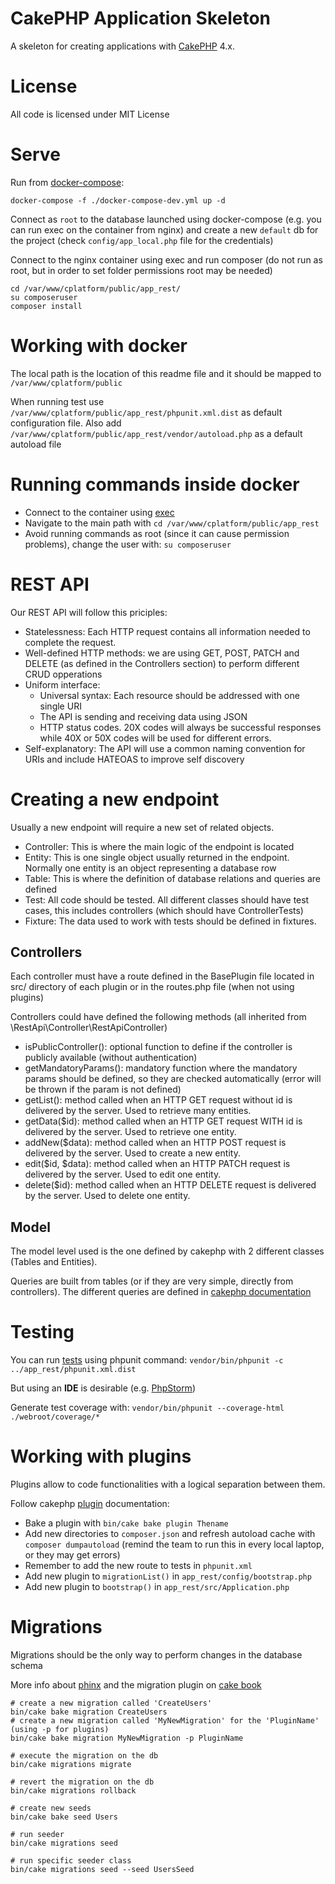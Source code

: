 # CakePHP Application Skeleton

A skeleton for creating applications with [CakePHP](https://cakephp.org) 4.x.

# License

All code is licensed under MIT License

# Serve
Run from [docker-compose](https://docs.docker.com/compose/install/):

```
docker-compose -f ./docker-compose-dev.yml up -d
```

Connect as `root` to the database launched using docker-compose (e.g. you can run exec on the container from nginx) and create a new `default` db for the project
(check `config/app_local.php` file for the credentials)

Connect to the nginx container using exec and run composer (do not run as root, but in order to set folder permissions root may be needed)

```
cd /var/www/cplatform/public/app_rest/
su composeruser
composer install
```

# Working with docker

The local path is the location of this readme file and it should be mapped to `/var/www/cplatform/public`

When running test use `/var/www/cplatform/public/app_rest/phpunit.xml.dist` as default configuration file.
Also add `/var/www/cplatform/public/app_rest/vendor/autoload.php` as a default autoload file

# Running commands inside docker

* Connect to the container using [exec](https://docs.docker.com/engine/reference/commandline/exec/)
* Navigate to the main path with `cd /var/www/cplatform/public/app_rest`
* Avoid running commands as root (since it can cause permission problems), change the user with: `su composeruser`

# REST API

Our REST API will follow this priciples:
- Statelessness: Each HTTP request contains all information needed to complete the request.
- Well-defined HTTP methods: we are using GET, POST, PATCH and DELETE (as defined in the Controllers section) to perform different CRUD opperations
- Uniform interface:
  - Universal syntax: Each resource should be addressed with one single URI
  - The API is sending and receiving data using JSON
  - HTTP status codes. 20X codes will always be successful responses while 40X or 50X codes will be used for different errors.
- Self-explanatory: The API will use a common naming convention for URIs and include HATEOAS to improve self discovery

# Creating a new endpoint
Usually a new endpoint will require a new set of related objects.
- Controller: This is where the main logic of the endpoint is located
- Entity: This is one single object usually returned in the endpoint. Normally one entity is an object representing a database row
- Table: This is where the definition of database relations and queries are defined
- Test: All code should be tested. All different classes should have test cases, this includes controllers (which should have ControllerTests)
- Fixture: The data used to work with tests should be defined in fixtures.

## Controllers
Each controller must have a route defined in the BasePlugin file located in src/ directory of each plugin 
or in the routes.php file (when not using plugins)

Controllers could have defined the following methods (all inherited from \RestApi\Controller\RestApiController)
- isPublicController(): optional function to define if the controller is publicly available (without authentication)
- getMandatoryParams(): mandatory function where the mandatory params should be defined, so they are checked automatically (error will be thrown if the param is not defined)
- getList(): method called when an HTTP GET request without id is delivered by the server. Used to retrieve many entities.
- getData($id): method called when an HTTP GET request WITH id is delivered by the server. Used to retrieve one entity.
- addNew($data): method called when an HTTP POST request is delivered by the server. Used to create a new entity.
- edit($id, $data): method called when an HTTP PATCH request is delivered by the server. Used to edit one entity.
- delete($id): method called when an HTTP DELETE request is delivered by the server. Used to delete one entity.

## Model
The model level used is the one defined by cakephp with 2 different classes (Tables and Entities).

Queries are built from tables (or if they are very simple, directly from controllers). The different queries are defined in [cakephp documentation](https://book.cakephp.org/5/en/orm/query-builder.html)

# Testing

You can run [tests](https://book.cakephp.org/4/en/development/testing.html) using phpunit command: `vendor/bin/phpunit -c ../app_rest/phpunit.xml.dist`

But using an **IDE** is desirable (e.g. [PhpStorm](https://www.jetbrains.com/phpstorm/))

Generate test coverage with: `vendor/bin/phpunit --coverage-html ./webroot/coverage/*`

# Working with plugins
Plugins allow to code functionalities with a logical separation between them.

Follow cakephp [plugin](https://book.cakephp.org/4/en/plugins.html) documentation:
- Bake a plugin with `bin/cake bake plugin Thename`
- Add new directories to `composer.json` and refresh autoload cache with `composer dumpautoload` (remind the team to run this in every local laptop, or they may get errors)
- Remember to add the new route to tests in `phpunit.xml`
- Add new plugin to `migrationList()` in `app_rest/config/bootstrap.php`
- Add new plugin to `bootstrap()` in `app_rest/src/Application.php`

# Migrations

Migrations should be the only way to perform changes in the database schema

More info about [phinx](https://book.cakephp.org/phinx/0/en/migrations.html) and the migration plugin on [cake book](https://book.cakephp.org/migrations/3/en/index.html)

```
# create a new migration called 'CreateUsers'
bin/cake bake migration CreateUsers
# create a new migration called 'MyNewMigration' for the 'PluginName' (using -p for plugins)
bin/cake bake migration MyNewMigration -p PluginName

# execute the migration on the db
bin/cake migrations migrate

# revert the migration on the db
bin/cake migrations rollback

# create new seeds
bin/cake bake seed Users

# run seeder
bin/cake migrations seed

# run specific seeder class
bin/cake migrations seed --seed UsersSeed
```
